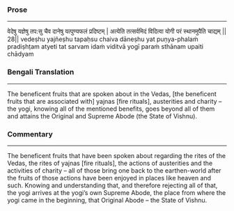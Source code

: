 ### Prose 
 --- 
वेदेषु यज्ञेषु तप:सु चैव
दानेषु यत्पुण्यफलं प्रदिष्टम् |
अत्येति तत्सर्वमिदं विदित्वा
योगी परं स्थानमुपैति चाद्यम् || 28||
vedeṣhu yajñeṣhu tapaḥsu chaiva
dāneṣhu yat puṇya-phalaṁ pradiṣhṭam
atyeti tat sarvam idaṁ viditvā
yogī paraṁ sthānam upaiti chādyam

### Bengali Translation 
 --- 
The beneficent fruits that are spoken about in the Vedas, [the beneficent fruits that are associated with] yajnas [fire rituals], austerities and charity – the yogi, knowing all of the mentioned benefits, goes beyond all of them and attains the Original and Supreme Abode (the State of Vishnu).

### Commentary 
 --- 
The beneficent fruits that have been spoken about regarding the rites of the Vedas, the rites of yajnas [fire rituals], the actions of austerities and the activities of charity – all of those bring one back to the earthen-world after the fruits of those actions have been enjoyed in places like heaven and such. Knowing and understanding that, and therefore rejecting all of that, the yogi arrives at the yogi’s own Supreme Abode, the place from where the yogi came in the beginning, that Original Abode – the State of Vishnu.